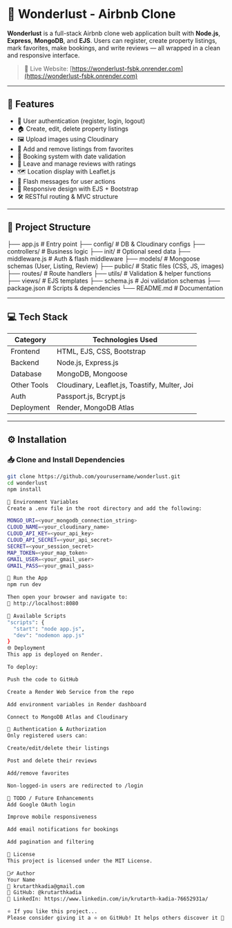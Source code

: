 # 🏡 Wonderlust - Airbnb Clone

**Wonderlust** is a full-stack Airbnb clone web application built with **Node.js**, **Express**, **MongoDB**, and **EJS**. Users can register, create property listings, mark favorites, make bookings, and write reviews — all wrapped in a clean and responsive interface.

> 🚀 Live Website: [https://wonderlust-fsbk.onrender.com](https://wonderlust-fsbk.onrender.com)

---

## 🌟 Features

- 🔐 User authentication (register, login, logout)
- 🏠 Create, edit, delete property listings
- 🖼️ Upload images using Cloudinary
- 📌 Add and remove listings from favorites
- 📅 Booking system with date validation
- 📝 Leave and manage reviews with ratings
- 🗺️ Location display with Leaflet.js
- 💬 Flash messages for user actions
- 📱 Responsive design with EJS + Bootstrap
- 🛠️ RESTful routing & MVC structure

---

## 🧱 Project Structure

├── app.js # Entry point
├── config/ # DB & Cloudinary configs
├── controllers/ # Business logic
├── init/ # Optional seed data
├── middleware.js # Auth & flash middleware
├── models/ # Mongoose schemas (User, Listing, Review)
├── public/ # Static files (CSS, JS, images)
├── routes/ # Route handlers
├── utils/ # Validation & helper functions
├── views/ # EJS templates
├── schema.js # Joi validation schemas
├── package.json # Scripts & dependencies
└── README.md # Documentation

---

## 💻 Tech Stack

| Category    | Technologies Used                                 |
|-------------|---------------------------------------------------|
| Frontend    | HTML, EJS, CSS, Bootstrap                         |
| Backend     | Node.js, Express.js                               |
| Database    | MongoDB, Mongoose                                 |
| Other Tools | Cloudinary, Leaflet.js, Toastify, Multer, Joi     |
| Auth        | Passport.js, Bcrypt.js                            |
| Deployment  | Render, MongoDB Atlas                             |

---

## ⚙️ Installation

### 📥 Clone and Install Dependencies

```bash
git clone https://github.com/yourusername/wonderlust.git
cd wonderlust
npm install

🧪 Environment Variables
Create a .env file in the root directory and add the following:

MONGO_URI=<your_mongodb_connection_string>
CLOUD_NAME=<your_cloudinary_name>
CLOUD_API_KEY=<your_api_key>
CLOUD_API_SECRET=<your_api_secret>
SECRET=<your_session_secret>
MAP_TOKEN=<your_map_token>
GMAIL_USER=<your_gmail_user>
GMAIL_PASS=<your_gmail_pass>

🚀 Run the App
npm run dev

Then open your browser and navigate to:
📍 http://localhost:8080

🔧 Available Scripts
"scripts": {
  "start": "node app.js",
  "dev": "nodemon app.js"
}
🌐 Deployment
This app is deployed on Render.

To deploy:

Push the code to GitHub

Create a Render Web Service from the repo

Add environment variables in Render dashboard

Connect to MongoDB Atlas and Cloudinary

🔐 Authentication & Authorization
Only registered users can:

Create/edit/delete their listings

Post and delete their reviews

Add/remove favorites

Non-logged-in users are redirected to /login

🚧 TODO / Future Enhancements
Add Google OAuth login

Improve mobile responsiveness

Add email notifications for bookings

Add pagination and filtering

📄 License
This project is licensed under the MIT License.

🙋‍♂️ Author
Your Name
📧 krutarthkadia@gmail.com
🐙 GitHub: @krutarthkadia
🔗 LinkedIn: https://www.linkedin.com/in/krutarth-kadia-76652931a/

⭐️ If you like this project...
Please consider giving it a ⭐ on GitHub! It helps others discover it 🙌
